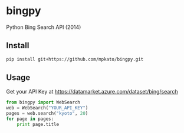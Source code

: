 bingpy
======

Python Bing Search API (2014)

Install
------
```bash
pip install git+https://github.com/mpkato/bingpy.git
```

Usage
------
Get your API Key at https://datamarket.azure.com/dataset/bing/search

```python
from bingpy import WebSearch
web = WebSearch("YOUR_API_KEY")
pages = web.search("kyoto", 20)
for page in pages:
    print page.title
```
